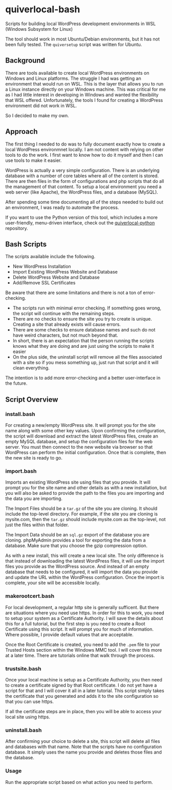 # quiverlocal-bash
Scripts for building local WordPress development environments in WSL (Windows Subsystem for Linux)

The tool should work in most Ubuntu/Debian environments, but it has not been fully tested. The `quiversetup` script was written for Ubuntu.

## Background
There are tools available to create local WordPress environments on Windows and Linux platforms. The struggle I had was getting an environment that would run on WSL. This is the layer that allows you to run a Linux instance directly on your Windows machine. This was critical for me as I had little interest in developing in Windows and wanted the flexibility that WSL offered. Unfortunately, the tools I found for creating a WordPress environment did not work in WSL. 

So I decided to make my own.

## Approach
The first thing I needed to do was to fully document exactly how to create a local WordPress environmnet locally. I am not content with relying on other tools to do the work. I first want to know how to do it myself and then I can use tools to make it easier.

WordPress is actually a very simple configuration. There is an underlying database with a number of core tables where all of the content is stored. There are then files in the form of configurations and php scripts that do all the management of that content. To setup a local environment you need a web server (like Apache), the WordPress files, and a database (MySQL).

After spending some time documenting all of the steps needed to build out an environment, I was ready to automate the process.

If you want to use the Python version of this tool, which includes a more user-friendly, menu-driven interface, check out the [quiverlocal-python](https://github.com/JohnStortaJr/quiverlocal) repository.

## Bash Scripts
The scripts available include the following.
- New WordPress Installation
- Import Existing WordPress Website and Database
- Delete WordPress Website and Database
- Add/Remove SSL Certificates

Be aware that there are some limitations and there is not a ton of error-checking.
- The scripts run with minimal error checking. If something goes wrong, the script will continue with the remaining steps.
- There are no checks to ensure the site you try to create is unique. Creating a site that already exists will cause errors.
- There are some checks to ensure database names and such do not have weird characters, but not much beyond that.
- In short, there is an expectation that the person running the scripts knows what they are doing and are just using the scripts to make it easier
- On the plus side, the uninstall script will remove all the files associated with a site so if you mess something up, just run that script and it will clean everything.

The intention is to add more error-checking and a better user-interface in the future.

## Script Overview

### install.bash
For creating a new/empty WordPress site. It will prompt you for the site name along with some other key values. Upon confirming the configuration, the script will download and extract the latest WordPress files, create an empty MySQL database, and setup the configuration files for the web server. You must then connect to the new website via browser so that WordPress can perform the initial configuration. Once that is complete, then the new site is ready to go.

### import.bash
Imports an existing WordPress site using files that you provide. It will prompt you for the site name and other details as with a new installation, but you will also be asked to provide the path to the files you are importing and the data you are importing.

The Import Files should be a `tar.gz` of the site you are cloning. It should include the top-level directory. For example, if the site you are cloning is mysite.com, then the `tar.gz` should include mysite.com as the top-level, not just the files within that folder.

The Import Data should be an `sql.gz` export of the database you are cloning. phpMyAdmin provides a tool for exporting the data from a database. Make sure that you choose the gzip compression option.

As with a new install, this will create a new local site. The only difference is that instead of downloading the latest WordPress files, it will use the import files you provide as the WordPress source. And instead of an empty database that needs to be configured, it will import the data you provide and update the URL within the WordPress configuration. Once the import is complete, your site will be accessible locally.

### makerootcert.bash
For local development, a regular http site is generally sufficent. But there are situations where you need use https. In order for this to work, you need to setup your system as a Certificate Authority. I will save the details about this for a full tutorial, but the first step is you need to create a Root Certificate using this script. It will prompt you for much of information. Where possible, I provide default values that are acceptable. 

Once the Root Certificate is created, you need to add the `.pem` file to your Trusted Hosts section within the Windows MMC tool. I will cover this more at a later time. There are tutorials online that walk through the process.

### trustsite.bash
Once your local machine is setup as a Certificate Authority, you then need to create a certificate signed by that Root certificate. I do not yet have a script for that and I will cover it all in a later tutorial. This script simply takes the certificate that you generated and adds it to the site configuration so that you can use https. 

If all the certificate steps are in place, then you will be able to access your local site using https.

### uninstall.bash
After confirming your choice to delete a site, this script will delete all files and databases with that name. Note that the scripts have no configuration database. It simply uses the name you provide and deletes those files and the database.


### Usage
Run the appropriate script based on what action you need to perform.
